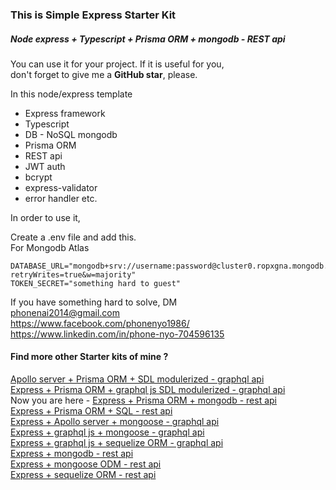 ### This is Simple Express Starter Kit

##### Node express + Typescript + Prisma ORM + mongodb - REST api 

You can use it for your project. If it is useful for you,  
don't forget to give me a **GitHub star**, please.

In this node/express template

   - Express framework 
   - Typescript
   - DB - NoSQL mongodb
   - Prisma ORM
   - REST api 
   - JWT auth
   - bcrypt
   - express-validator 
   - error handler etc.

In order to use it,

Create a .env file and add this.  
For Mongodb Atlas

```
DATABASE_URL="mongodb+srv://username:password@cluster0.ropxgna.mongodb.net/mydb?retryWrites=true&w=majority"
TOKEN_SECRET="something hard to guest"

```

If you have something hard to solve,
DM  
<phonenai2014@gmail.com>  
<https://www.facebook.com/phonenyo1986/>  
<https://www.linkedin.com/in/phone-nyo-704596135>  

#### Find more other Starter kits of mine ?   

  [Apollo server + Prisma ORM + SDL modulerized - graphql api](https://github.com/Bonekyaw/apollo-graphql-prisma)  
  [Express + Prisma ORM + graphql js SDL modulerized - graphql api](https://github.com/Bonekyaw/node-express-graphql-prisma)  
  Now you are here - [Express + Prisma ORM + mongodb - rest api](https://github.com/Bonekyaw/node-express-prisma-mongodb)  
  [Express + Prisma ORM + SQL - rest api](https://github.com/Bonekyaw/node-express-prisma-rest)  
  [Express + Apollo server + mongoose - graphql api](https://github.com/Bonekyaw/node-express-apollo-nosql)  
  [Express + graphql js + mongoose - graphql api](https://github.com/Bonekyaw/node-express-nosql-graphql)  
  [Express + graphql js + sequelize ORM - graphql api](https://github.com/Bonekyaw/node-express-sql-graphql)  
  [Express + mongodb - rest api](https://github.com/Bonekyaw/node-express-mongodb-rest)  
  [Express + mongoose ODM - rest api](https://github.com/Bonekyaw/node-express-nosql-rest)  
  [Express + sequelize ORM - rest api](https://github.com/Bonekyaw/node-express-sql-rest)  





